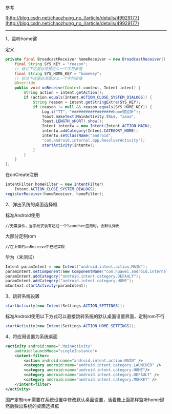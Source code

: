 参考

[http://blog.csdn.net/chaozhung_no_l/article/details/49929177](http://blog.csdn.net/chaozhung_no_l/article/details/49929177)  

---

1、监听home键

定义  
```java
private final BroadcastReceiver homeReceiver = new BroadcastReceiver() {
	final String SYS_KEY = "reason";
	// 标注下这里必须是这么一个字符串值
	final String SYS_HOME_KEY = "homekey";
	// 标注下这里必须是这么一个字符串值
	@Override
	public void onReceive(Context context, Intent intent) {
		String action = intent.getAction();
		if (action.equals(Intent.ACTION_CLOSE_SYSTEM_DIALOGS)) {
			String reason = intent.getStringExtra(SYS_KEY);
			if (reason != null && reason.equals(SYS_HOME_KEY)) {
				Log.i("TT", "##################home键监听");
				Toast.makeText(MainActivity.this, "aaaa",
				Toast.LENGTH_sHORT).show();
				Intent intentw = new Intent(Intent.ACTION_MAIN);
				intentw.addCategory(Intent.CATEGORY_HOME);
				intentw.setClassName("android",
				"com.android.internal.app.ResolverActivity");
				startActivity(intentw);
			}
		}
	}
};
```


在onCreate注册  
```java
IntentFilter homeFilter = new IntentFilter(
	Intent.ACTION_CLOSE_SYSTEM_DIALOGS);
registerReceiver(homeReceiver, homeFilter);
``` 

2、弹出系统的桌面选择框

标准Android使用  
```
//无需操作，当系统安装有超过一个launcher应用时，会默认弹出
```

大部分定制rom  
```
//在上面的onReceive中已经实现
```

华为（未测试）  
```java
Intent paramIntent = new Intent("android.intent.action.MAIN");
paramIntent.setComponent(new ComponentName("com.huawei.android.internal.app", "com.huawei.android.internal.app.HwResolverActivity"));
paramIntent.addCategory("android.intent.category.DEFAULT");
paramIntent.addCategory("android.intent.category.HOME");
mContext.startActivity(paramIntent);
```
  

3、跳转系统设置  

```java
startActivity(new Intent(Settings.ACTION_SETTINGS));
```

标准Android使用以下方式可以直接跳转系统的默认桌面设置界面，定制rom不行  

```java
startActivity(new Intent(Settings.ACTION_HOME_SETTINGS));
```

4、将应用设置为系统桌面  
```xml
<activity android:name=".MainActivity"
    android:launchMode="singleInstance">
    <intent-filter>
        <action android:name="android.intent.action.MAIN" />
        <category android:name="android.intent.category.LAUNCHER" />
        <category android:name="android.intent.category.HOME"/>
        <category android:name="android.intent.category.DEFAULT" />
        <category android:name="android.intent.category.MONKEY" />
    </intent-filter>
</activity>
```


国产定制rom需要在系统设置中修改默认桌面设置，活着像上面那样监听home键然后弹出系统的桌面选择框